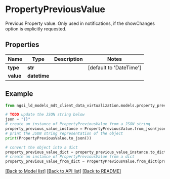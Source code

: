 # PropertyPreviousValue

Previous Property value. Only used in notifications, if the showChanges  option is explicitly requested. 

## Properties

Name | Type | Description | Notes
------------ | ------------- | ------------- | -------------
**type** | **str** |  | [default to 'DateTime']
**value** | **datetime** |  | 

## Example

```python
from ngsi_ld_models_mdt_client_data_virtualization.models.property_previous_value import PropertyPreviousValue

# TODO update the JSON string below
json = "{}"
# create an instance of PropertyPreviousValue from a JSON string
property_previous_value_instance = PropertyPreviousValue.from_json(json)
# print the JSON string representation of the object
print(PropertyPreviousValue.to_json())

# convert the object into a dict
property_previous_value_dict = property_previous_value_instance.to_dict()
# create an instance of PropertyPreviousValue from a dict
property_previous_value_from_dict = PropertyPreviousValue.from_dict(property_previous_value_dict)
```
[[Back to Model list]](../README.md#documentation-for-models) [[Back to API list]](../README.md#documentation-for-api-endpoints) [[Back to README]](../README.md)


